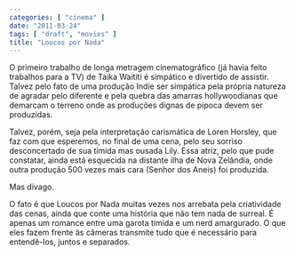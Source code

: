 ```yaml
---
categories: [ "cinema" ]
date: "2011-03-24"
tags: [ "draft", "movies" ]
title: "Loucos por Nada"
---
```

O primeiro trabalho de longa metragem cinematográfico (já havia feito
trabalhos para a TV) de Taika Waititi é simpático e divertido de
assistir. Talvez pelo fato de uma produção Indie ser simpática pela
própria natureza de agradar pelo diferente e pela quebra das amarras
hollywoodianas que demarcam o terreno onde as produções dignas de
pipoca devem ser produzidas.

Talvez, porém, seja pela interpretação carismática de Loren Horsley,
que faz com que esperemos, no final de uma cena, pelo seu sorriso
desconcertado de sua tímida mas ousada Lily. Essa atriz, pelo que pude
constatar, ainda está esquecida na distante ilha de Nova Zelândia, onde
outra produção 500 vezes mais cara (Senhor dos Aneis) foi produzida.

Mas divago.

O fato é que Loucos por Nada muitas vezes nos arrebata pela criatividade
das cenas, ainda que conte uma história que não tem nada de surreal. É
apenas um romance entre uma garota tímida e um nerd amargurado. O que
eles fazem frente às câmeras transmite tudo que é necessário para
entendê-los, juntos e separados.
